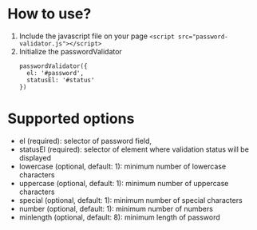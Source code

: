 # How to use?

1. Include the javascript file on your page
  `<script src="password-validator.js"></script>`
2. Initialize the passwordValidator
   ```
   passwordValidator({
     el: '#password',
     statusEl: '#status'
   })
   ```

# Supported options

- el (required):  selector of password field,
- statusEl (required): selector of element where validation status will be displayed
- lowercase (optional, default: 1): minimum number of lowercase characters
- uppercase (optional, default: 1): minimum number of uppercase characters
- special (optional, default: 1): minimum number of special characters
- number (optional, default: 1): minimum number of numbers
- minlength (optional, default: 8): minimum length of password
